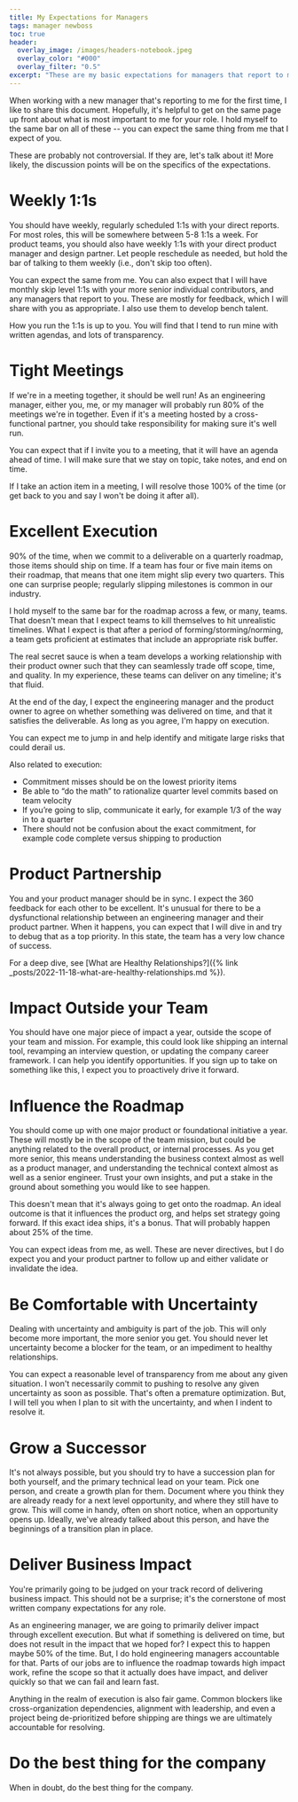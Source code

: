 ```yaml
---
title: My Expectations for Managers
tags: manager newboss
toc: true
header:
  overlay_image: /images/headers-notebook.jpeg
  overlay_color: "#000"
  overlay_filter: "0.5"
excerpt: "These are my basic expectations for managers that report to me"
---
```


When working with a new manager that's reporting to me for the first time, I like to 
share this document. Hopefully, it's helpful to get on the same page up front about
what is most important to me for your role. I hold myself to the same bar on all of
these -- you can expect the same thing from me that I expect of you. 

These are probably not controversial. If they are, let's talk about it! More likely, 
the discussion points will be on the specifics of the expectations. 


# Weekly 1:1s

You should have weekly, regularly scheduled 1:1s with your direct reports. For most roles,
this will be somewhere between 5-8 1:1s a week. For product teams, you should also have weekly
1:1s with your direct product manager and design partner. Let people reschedule as needed, but
hold the bar of talking to them weekly (i.e., don't skip too often). 

You can expect the same from me. You can also expect that I will have monthly skip level 1:1s
with your more senior individual contributors, and any managers that report to you. These are 
mostly for feedback, which I will share with you as appropriate. I also use them to develop
bench talent. 

How you run the 1:1s is up to you. You will find that I tend to run mine with written agendas, 
and lots of transparency. 


# Tight Meetings

If we're in a meeting together, it should be well run! As an engineering manager, either you, 
me, or my manager will probably run 80% of the meetings we're in together. Even if it's a meeting 
hosted by a cross-functional partner, you should take responsibility for making sure it's well run. 

You can expect that if I invite you to a meeting, that it will have an agenda ahead of time. I will 
make sure that we stay on topic, take notes, and end on time. 

If I take an action item in a meeting, I will resolve those 100% of the time (or get back to you 
and say I won't be doing it after all). 


# Excellent Execution 

90% of the time, when we commit to a deliverable on a quarterly roadmap, those items should 
ship on time. If a team has four or five main items on their roadmap, that means that one item 
might slip every two quarters. This one can surprise people; regularly slipping milestones is
common in our industry. 

I hold myself to the same bar for the roadmap across a few, or many, teams. That doesn't mean 
that I expect teams to kill themselves to hit unrealistic timelines. What I expect is that after
a period of forming/storming/norming, a team gets proficient at estimates that include an 
appropriate risk buffer. 

The real secret sauce is when a team develops a working relationship with their product owner
such that they can seamlessly trade off scope, time, and quality. In my experience, these
teams can deliver on any timeline; it's that fluid. 

At the end of the day, I expect the engineering manager and the product owner to agree on 
whether something was delivered on time, and that it satisfies the deliverable. As long as 
you agree, I'm happy on execution.

You can expect me to jump in and help identify and mitigate large risks that could derail us. 

Also related to execution:

- Commitment misses should be on the lowest priority items
- Be able to “do the math” to rationalize quarter level commits based on team velocity
- If you’re going to slip, communicate it early, for example 1/3 of the way in to a quarter
- There should not be confusion about the exact commitment, for example code complete versus shipping to production 


# Product Partnership 

You and your product manager should be in sync. I expect the 360 feedback for each other to be 
excellent. It's unusual for there to be a dysfunctional relationship between an engineering 
manager and their product partner. When it happens, you can expect that I will dive in and 
try to debug that as a top priority. In this state, the team has a very low chance of success. 

For a deep dive, see [What are Healthy Relationships?]({% link _posts/2022-11-18-what-are-healthy-relationships.md %}).


# Impact Outside your Team 

You should have one major piece of impact a year, outside the scope of your team and mission.
For example, this could look like shipping an internal tool, revamping an interview question, or 
updating the company career framework. I can help you identify opportunities. If you sign up to 
take on something like this, I expect you to proactively drive it forward. 


# Influence the Roadmap 

You should come up with one major product or foundational initiative a year. These will mostly
be in the scope of the team mission, but could be anything related to the overall product, or 
internal processes. As you get more senior, this means understanding the business context almost
as well as a product manager, and understanding the technical context almost as well as a senior
engineer. Trust your own insights, and put a stake in the ground about something you would like to 
see happen.

This doesn't mean that it's always going to get onto the roadmap. An ideal outcome is that it 
influences the product org, and helps set strategy going forward. If this exact idea ships, 
it's a bonus. That will probably happen about 25% of the time. 

You can expect ideas from me, as well. These are never directives, but I do expect you and your product partner to follow up and either validate or invalidate the idea. 


# Be Comfortable with Uncertainty

Dealing with uncertainty and ambiguity is part of the job. This will only become more important, 
the more senior you get. You should never let uncertainty become a blocker for the team, or an 
impediment to healthy relationships. 

You can expect a reasonable level of transparency from me about any given situation. I won't
necessarily commit to pushing to resolve any given uncertainty as soon as possible. That's often 
a premature optimization. But, I will tell you when I plan to sit with the uncertainty, and when
I indent to resolve it. 


# Grow a Successor

It's not always possible, but you should try to have a succession plan for both yourself, and the primary technical lead on your team. Pick one person, and create a growth plan for them. Document 
where you think they are already ready for a next level opportunity, and where they still have to grow. This will come in handy, often on short notice, when an opportunity opens up. Ideally, we've already talked about this person, and have the beginnings of a transition plan in place. 

# Deliver Business Impact 

You're primarily going to be judged on your track record of delivering business impact. This should not be a surprise; it's the cornerstone of most written company expectations for any role. 

As an engineering manager, we are going to primarily deliver impact through excellent execution. But what if something is delivered on time, but does not result in the impact that we hoped for? I expect this to happen maybe 50% of the time. But, I do hold engineering managers accountable for that. Parts of our jobs are to influence the roadmap towards high impact work, refine the scope so that it actually does have impact, and deliver quickly so that we can fail and learn fast. 

Anything in the realm of execution is also fair game. Common blockers like cross-organization dependencies, alignment with leadership, and even a project being de-prioritized before shipping are things we are ultimately accountable for resolving. 


# Do the best thing for the company 

When in doubt, do the best thing for the company. 